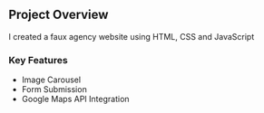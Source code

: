 ## Project Overview

I created a faux agency website using HTML, CSS and JavaScript

### Key Features

- Image Carousel
- Form Submission
- Google Maps API Integration
